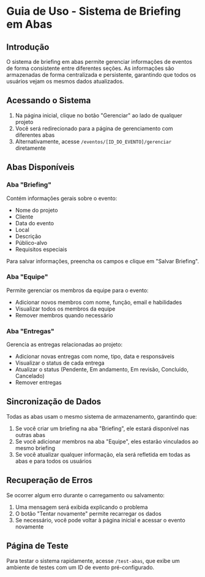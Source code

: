 # Guia de Uso - Sistema de Briefing em Abas

## Introdução

O sistema de briefing em abas permite gerenciar informações de eventos de forma consistente entre diferentes seções. As informações são armazenadas de forma centralizada e persistente, garantindo que todos os usuários vejam os mesmos dados atualizados.

## Acessando o Sistema

1. Na página inicial, clique no botão "Gerenciar" ao lado de qualquer projeto
2. Você será redirecionado para a página de gerenciamento com diferentes abas
3. Alternativamente, acesse `/eventos/[ID_DO_EVENTO]/gerenciar` diretamente

## Abas Disponíveis

### Aba "Briefing"

Contém informações gerais sobre o evento:
- Nome do projeto
- Cliente
- Data do evento
- Local
- Descrição
- Público-alvo
- Requisitos especiais

Para salvar informações, preencha os campos e clique em "Salvar Briefing".

### Aba "Equipe"

Permite gerenciar os membros da equipe para o evento:
- Adicionar novos membros com nome, função, email e habilidades
- Visualizar todos os membros da equipe
- Remover membros quando necessário

### Aba "Entregas"

Gerencia as entregas relacionadas ao projeto:
- Adicionar novas entregas com nome, tipo, data e responsáveis
- Visualizar o status de cada entrega
- Atualizar o status (Pendente, Em andamento, Em revisão, Concluído, Cancelado)
- Remover entregas

## Sincronização de Dados

Todas as abas usam o mesmo sistema de armazenamento, garantindo que:
1. Se você criar um briefing na aba "Briefing", ele estará disponível nas outras abas
2. Se você adicionar membros na aba "Equipe", eles estarão vinculados ao mesmo briefing
3. Se você atualizar qualquer informação, ela será refletida em todas as abas e para todos os usuários

## Recuperação de Erros

Se ocorrer algum erro durante o carregamento ou salvamento:
1. Uma mensagem será exibida explicando o problema
2. O botão "Tentar novamente" permite recarregar os dados
3. Se necessário, você pode voltar à página inicial e acessar o evento novamente

## Página de Teste

Para testar o sistema rapidamente, acesse `/test-abas`, que exibe um ambiente de testes com um ID de evento pré-configurado.

